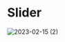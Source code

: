 # Slider
 
![2023-02-15 (2)](https://user-images.githubusercontent.com/111579457/219042103-602d58e2-7e2e-43ec-81f4-cc161d3e196c.png)
